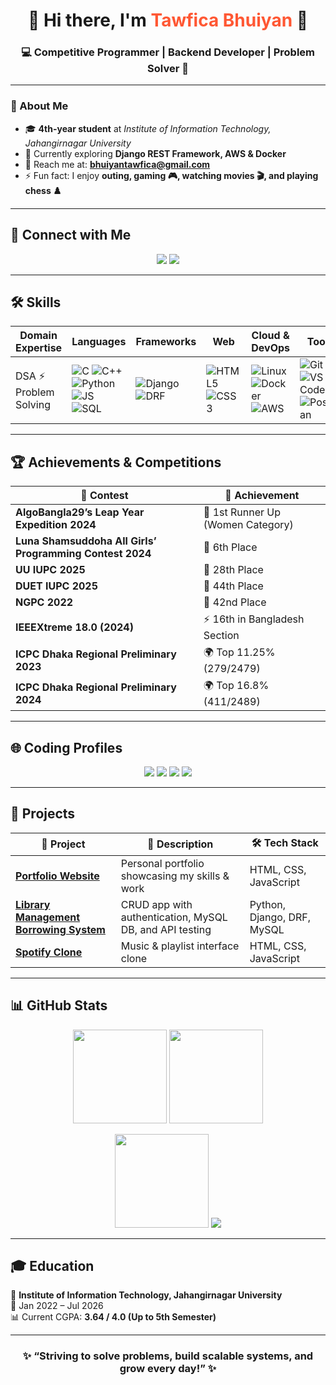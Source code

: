 <h1 align="center">🌟 Hi there, I'm <span style="color:#ff5733;">Tawfica Bhuiyan</span> 👋</h1>  
<h3 align="center">💻 Competitive Programmer | Backend Developer | Problem Solver 🚀</h3>  

---

### 🌱 About Me  
- 🎓 **4th-year student** at *Institute of Information Technology, Jahangirnagar University*  
- 🔭 Currently exploring **Django REST Framework, AWS & Docker**  
- 📧 Reach me at: **bhuiyantawfica@gmail.com**  
- ⚡ Fun fact: I enjoy **outing, gaming 🎮, watching movies 🎬, and playing chess ♟️**  

---

## 🔗 Connect with Me  

<p align="center">
  <a href="https://www.linkedin.com/in/tawfica-bhuiyan-80aa29302/"><img src="https://img.shields.io/badge/LinkedIn-Tawfica_Bhuiyan-blue?logo=linkedin&style=for-the-badge"></a>
  <a href="https://github.com/TawficaBhuiyan"><img src="https://img.shields.io/badge/GitHub-TawficaBhuiyan-black?logo=github&style=for-the-badge"></a>
</p>  

---

## 🛠️ Skills  

| **Domain Expertise** | **Languages** | **Frameworks** | **Web** | **Cloud & DevOps** | **Tools** |
|-----------------------|---------------|----------------|---------|--------------------|-----------|
| DSA ⚡ Problem Solving | ![C](https://img.shields.io/badge/C-00599C?style=for-the-badge&logo=c&logoColor=white) ![C++](https://img.shields.io/badge/C++-00599C?style=for-the-badge&logo=cplusplus&logoColor=white) ![Python](https://img.shields.io/badge/Python-3670A0?style=for-the-badge&logo=python&logoColor=yellow) ![JS](https://img.shields.io/badge/JavaScript-F7DF1E?style=for-the-badge&logo=javascript&logoColor=black) ![SQL](https://img.shields.io/badge/SQL-4479A1?style=for-the-badge&logo=mysql&logoColor=white) | ![Django](https://img.shields.io/badge/Django-092E20?style=for-the-badge&logo=django&logoColor=green) ![DRF](https://img.shields.io/badge/DjangoREST-ff1709?style=for-the-badge&logo=django&logoColor=white) | ![HTML5](https://img.shields.io/badge/HTML5-E34F26?style=for-the-badge&logo=html5&logoColor=white) ![CSS3](https://img.shields.io/badge/CSS3-1572B6?style=for-the-badge&logo=css3&logoColor=white) | ![Linux](https://img.shields.io/badge/Linux-FCC624?style=for-the-badge&logo=linux&logoColor=black) ![Docker](https://img.shields.io/badge/Docker-2496ED?style=for-the-badge&logo=docker&logoColor=white) ![AWS](https://img.shields.io/badge/AWS-232F3E?style=for-the-badge&logo=amazonaws&logoColor=yellow) | ![Git](https://img.shields.io/badge/Git-F05032?style=for-the-badge&logo=git&logoColor=white) ![VS Code](https://img.shields.io/badge/VSCode-0078D4?style=for-the-badge&logo=visual-studio-code&logoColor=white) ![Postman](https://img.shields.io/badge/Postman-FF6C37?style=for-the-badge&logo=postman&logoColor=white) |

---

## 🏆 Achievements & Competitions  

| 🏅 Contest | 🎯 Achievement |
|------------|----------------|
| **AlgoBangla29’s Leap Year Expedition 2024** | 🥈 1st Runner Up (Women Category) |
| **Luna Shamsuddoha All Girls’ Programming Contest 2024** | 🎯 6th Place |
| **UU IUPC 2025** | 🏅 28th Place |
| **DUET IUPC 2025** | 🏅 44th Place |
| **NGPC 2022** | 🎯 42nd Place |
| **IEEEXtreme 18.0 (2024)** | ⚡ 16th in Bangladesh Section |
| **ICPC Dhaka Regional Preliminary 2023** | 🌍 Top 11.25% (279/2479) |
| **ICPC Dhaka Regional Preliminary 2024** | 🌍 Top 16.8% (411/2489) |

---

## 🌐 Coding Profiles  

<p align="center">
  <a href="https://codeforces.com/profile/mysticTB"><img src="https://img.shields.io/badge/Codeforces-mysticTB-blue?logo=codeforces&style=for-the-badge"></a>
  <a href="https://www.codechef.com/users/mystictb"><img src="https://img.shields.io/badge/CodeChef-mystictb-brown?logo=codechef&style=for-the-badge"></a>
  <a href="https://atcoder.jp/users/Tawfica_Bhuiyan"><img src="https://img.shields.io/badge/AtCoder-Tawfica_Bhuiyan-green?style=for-the-badge"></a>
  <a href="https://vjudge.net/user/Tawfica_Bhuiyan"><img src="https://img.shields.io/badge/Vjudge-Profile-brightgreen?style=for-the-badge"></a>
</p>  

---

## 📂 Projects  

| 🔹 Project | 📝 Description | 🛠️ Tech Stack |
|------------|----------------|---------------|
| [**Portfolio Website**](https://github.com/TawficaBhuiyan/myPortfolio) | Personal portfolio showcasing my skills & work | HTML, CSS, JavaScript |
| [**Library Management Borrowing System**](https://github.com/TawficaBhuiyan/Library-Management-Borrowing-System) | CRUD app with authentication, MySQL DB, and API testing | Python, Django, DRF, MySQL |
| [**Spotify Clone**](https://github.com/TawficaBhuiyan/SpotifyClone) | Music & playlist interface clone | HTML, CSS, JavaScript |

---

## 📊 GitHub Stats  

<p align="center">
  <img src="https://github-readme-stats.vercel.app/api?username=TawficaBhuiyan&show_icons=true&theme=radical" height="150"/>  
  <img src="https://github-readme-stats.vercel.app/api/top-langs/?username=TawficaBhuiyan&layout=compact&theme=radical" height="150"/>  
</p>  

<p align="center">
  <img src="https://streak-stats.demolab.com?user=TawficaBhuiyan&theme=radical" height="150"/>  
  <img src="https://komarev.com/ghpvc/?username=TawficaBhuiyan&label=Profile%20Views&color=brightgreen&style=for-the-badge" />
</p>  

---

## 🎓 Education  

📍 **Institute of Information Technology, Jahangirnagar University**  
📅 Jan 2022 – Jul 2026  
📊 Current CGPA: **3.64 / 4.0 (Up to 5th Semester)**  

---

<h3 align="center">✨ “Striving to solve problems, build scalable systems, and grow every day!” ✨</h3>

